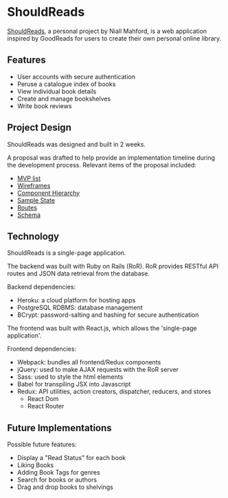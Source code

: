 # ShouldReads

[ShouldReads](https://stark-coast-59940.herokuapp.com), a personal project by Niall Mahford, is a web application inspired by GoodReads for users to create their own personal online library.

## Features
- User accounts with secure authentication
- Peruse a catalogue index of books
- View individual book details
- Create and manage bookshelves
- Write book reviews

## Project Design

ShouldReads was designed and built in 2 weeks.

A proposal was drafted to help provide an implementation timeline during the development process.
Relevant items of the proposal included:

+ [MVP list](https://github.com/niall-m/ShouldReads/wiki/mvp-list)
+ [Wireframes](https://github.com/niall-m/ShouldReads/wiki/wireframes)
+ [Component Hierarchy](https://github.com/niall-m/ShouldReads/wiki/component-hierarchy)
+ [Sample State](https://github.com/niall-m/ShouldReads/wiki/sample-state)
+ [Routes](https://github.com/niall-m/ShouldReads/wiki/routes)
+ [Schema](https://github.com/niall-m/ShouldReads/wiki/schema)

## Technology

ShouldReads is a single-page application.

The backend was built with Ruby on Rails (RoR).
RoR provides RESTful API routes and JSON data retrieval from the database.

Backend dependencies:
- Heroku: a cloud platform for hosting apps
- PostgreSQL RDBMS: database management
- BCrypt: password-salting and hashing for secure authentication

The frontend was built with React.js, which allows the 'single-page application'.

Frontend dependencies:
- Webpack: bundles all frontend/Redux components
- jQuery: used to make AJAX requests with the RoR server
- Sass: used to style the html elements
- Babel for transpiling JSX into Javascript
- Redux: API utilities, action creators, dispatcher, reducers, and stores
    - React Dom
    - React Router

## Future Implementations

Possible future features:
- Display a "Read Status" for each book
- Liking Books
- Adding Book Tags for genres
- Search for books or authors
- Drag and drop books to shelvings